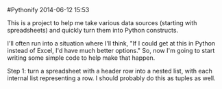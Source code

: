 #Pythonify
2014-06-12 15:53

This is a project to help me take various data sources (starting with spreadsheets) and quickly turn them into Python constructs.

I'll often run into a situation where I'll think, "If I could get at this in Python instead of Excel, I'd have much better options."  So, now I'm going to start writing some simple code to help make that happen.

Step 1: turn a spreadsheet with a header row into a nested list, with each internal list representing a row. I should probably do this as tuples as well.